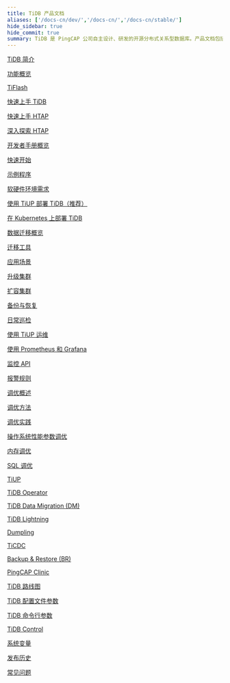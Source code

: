 ```yaml
---
title: TiDB 产品文档
aliases: ['/docs-cn/dev/','/docs-cn/','/docs-cn/stable/']
hide_sidebar: true
hide_commit: true
summary: TiDB 是 PingCAP 公司自主设计、研发的开源分布式关系型数据库。产品文档包括了 TiDB 简介、功能概览、TiFlash、快速上手 TiDB、HTAP、开发者手册概览、软硬件环境需求、使用 TiUP 部署 TiDB、数据迁移概览、运维、监控、调优、工具、TiDB 路线图、配置文件参数、命令行参数、TiDB Control、系统变量、发布历史、常见问题。
---
```


<LearningPathContainer platform="tidb" title="TiDB" subTitle="TiDB 是 PingCAP 公司自主设计、研发的开源分布式关系型数据库。您可以在这里查看概念介绍、操作指南、应用开发、参考等产品文档。">

<LearningPath label="了解" icon="cloud1">

[TiDB 简介](https://docs.pingcap.com/zh/tidb/v8.4/overview)

[功能概览](https://docs.pingcap.com/zh/tidb/v8.4/basic-features)

[TiFlash](https://docs.pingcap.com/zh/tidb/v8.4/tiflash-overview)

</LearningPath>

<LearningPath label="试用" icon="cloud5">

[快速上手 TiDB](https://docs.pingcap.com/zh/tidb/v8.4/quick-start-with-tidb)

[快速上手 HTAP](https://docs.pingcap.com/zh/tidb/v8.4/quick-start-with-htap)

[深入探索 HTAP](https://docs.pingcap.com/zh/tidb/v8.4/explore-htap)

</LearningPath>

<LearningPath label="开发" icon="doc8">

[开发者手册概览](https://docs.pingcap.com/zh/tidb/v8.4/dev-guide-overview)

[快速开始](https://docs.pingcap.com/zh/tidb/v8.4/dev-guide-build-cluster-in-cloud)

[示例程序](https://docs.pingcap.com/zh/tidb/v8.4/dev-guide-sample-application-java-spring-boot)

</LearningPath>

<LearningPath label="部署" icon="deploy">

[软硬件环境需求](https://docs.pingcap.com/zh/tidb/v8.4/hardware-and-software-requirements)

[使用 TiUP 部署 TiDB（推荐）](https://docs.pingcap.com/zh/tidb/v8.4/production-deployment-using-tiup)

[在 Kubernetes 上部署 TiDB](https://docs.pingcap.com/zh/tidb-in-kubernetes/stable)

</LearningPath>

<LearningPath label="迁移" icon="cloud3">

[数据迁移概览](https://docs.pingcap.com/zh/tidb/v8.4/migration-overview)

[迁移工具](https://docs.pingcap.com/zh/tidb/v8.4/migration-tools)

[应用场景](https://docs.pingcap.com/zh/tidb/v8.4/migrate-aurora-to-tidb)

</LearningPath>

<LearningPath label="运维" icon="maintain">

[升级集群](https://docs.pingcap.com/zh/tidb/v8.4/upgrade-tidb-using-tiup)

[扩容集群](https://docs.pingcap.com/zh/tidb/v8.4/scale-tidb-using-tiup)

[备份与恢复](https://docs.pingcap.com/zh/tidb/v8.4/backup-and-restore-overview)

[日常巡检](https://docs.pingcap.com/zh/tidb/v8.4/daily-check)

[使用 TiUP 运维](https://docs.pingcap.com/zh/tidb/v8.4/maintain-tidb-using-tiup)

</LearningPath>

<LearningPath label="监控" icon="cloud6">

[使用 Prometheus 和 Grafana](https://docs.pingcap.com/zh/tidb/v8.4/tidb-monitoring-framework)

[监控 API](https://docs.pingcap.com/zh/tidb/v8.4/tidb-monitoring-api)

[报警规则](https://docs.pingcap.com/zh/tidb/v8.4/alert-rules)

</LearningPath>

<LearningPath label="调优" icon="tidb-cloud-tune">

[调优概述](https://docs.pingcap.com/zh/tidb/v8.4/performance-tuning-overview)

[调优方法](https://docs.pingcap.com/zh/tidb/v8.4/performance-tuning-methods)

[调优实践](https://docs.pingcap.com/zh/tidb/v8.4/performance-tuning-practices)

[操作系统性能参数调优](https://docs.pingcap.com/zh/tidb/v8.4/tune-operating-system)

[内存调优](https://docs.pingcap.com/zh/tidb/v8.4/configure-memory-usage)

[SQL 调优](https://docs.pingcap.com/zh/tidb/v8.4/sql-tuning-overview)

</LearningPath>

<LearningPath label="工具" icon="doc7">

[TiUP](https://docs.pingcap.com/zh/tidb/v8.4/tiup-overview)

[TiDB Operator](https://docs.pingcap.com/zh/tidb/v8.4/tidb-operator-overview)

[TiDB Data Migration (DM)](https://docs.pingcap.com/zh/tidb/v8.4/dm-overview)

[TiDB Lightning](https://docs.pingcap.com/zh/tidb/v8.4/tidb-lightning-overview)

[Dumpling](https://docs.pingcap.com/zh/tidb/v8.4/dumpling-overview)

[TiCDC](https://docs.pingcap.com/zh/tidb/v8.4/ticdc-overview)

[Backup & Restore (BR)](https://docs.pingcap.com/zh/tidb/v8.4/backup-and-restore-overview)

[PingCAP Clinic](https://docs.pingcap.com/zh/tidb/v8.4/clinic-introduction)

</LearningPath>

<LearningPath label="参考" icon="cloud-dev">

[TiDB 路线图](https://docs.pingcap.com/zh/tidb/dev/tidb-roadmap)

[TiDB 配置文件参数](https://docs.pingcap.com/zh/tidb/v8.4/tidb-configuration-file)

[TiDB 命令行参数](https://docs.pingcap.com/zh/tidb/v8.4/command-line-flags-for-tidb-configuration)

[TiDB Control](https://docs.pingcap.com/zh/tidb/v8.4/tidb-control)

[系统变量](https://docs.pingcap.com/zh/tidb/v8.4/system-variables)

[发布历史](https://docs.pingcap.com/zh/tidb/v8.4/release-notes)

[常见问题](https://docs.pingcap.com/zh/tidb/v8.4/faq-overview)

</LearningPath>

</LearningPathContainer>
